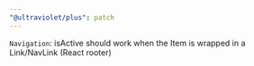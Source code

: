 ```yaml
---
"@ultraviolet/plus": patch
---
```


`Navigation`: isActive should work when the Item is wrapped in a Link/NavLink (React rooter)
